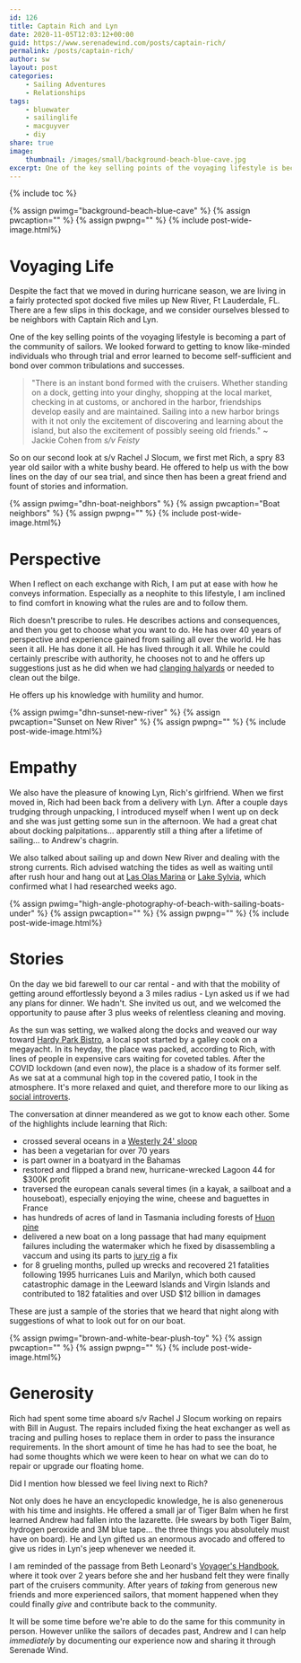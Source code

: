 ```yaml
---
id: 126
title: Captain Rich and Lyn
date: 2020-11-05T12:03:12+00:00
guid: https://www.serenadewind.com/posts/captain-rich/
permalink: /posts/captain-rich/
author: sw
layout: post
categories:
    - Sailing Adventures
    - Relationships
tags:
    - bluewater
    - sailinglife
    - macguyver
    - diy
share: true
image:
    thumbnail: /images/small/background-beach-blue-cave.jpg 
excerpt: One of the key selling points of the voyaging lifestyle is becoming a part of the community of sailors. We know of no better way of being introduced to this community than to have as neighbors, Captain Rich and his girlfriend Lyn. 
---
```

{% include toc %}

{% assign pwimg="background-beach-blue-cave" %}
{% assign pwcaption="" %}
{% assign pwpng="" %}
{% include post-wide-image.html%}

# Voyaging Life

Despite the fact that we moved in during hurricane season, we are living in a fairly protected spot docked five miles up New River, Ft Lauderdale, FL. There are a few slips in this dockage, and we consider ourselves blessed to be neighbors with Captain Rich and Lyn. 

One of the key selling points of the voyaging lifestyle is becoming a part of the community of sailors. We looked forward to getting to know like-minded individuals who through trial and error learned to become self-sufficient and bond over common tribulations and successes. 

> "There is an instant bond formed with the cruisers. Whether standing on a dock, getting into your dinghy, shopping at the local market, checking in at customs, or anchored in the harbor, friendships develop easily and are maintained. Sailing into a new harbor brings with it not only the excitement of discovering and learning about the island, but also the excitement of possibly seeing old friends." ~ Jackie Cohen from *s/v Feisty*

So on our second look at s/v Rachel J Slocum, we first met Rich, a spry 83 year old sailor with a white bushy beard. He offered to help us with the bow lines on the day of our sea trial, and since then has been a great friend and fount of stories and information. 

{% assign pwimg="dhn-boat-neighbors" %}
{% assign pwcaption="Boat neighbors" %}
{% assign pwpng="" %}
{% include post-wide-image.html%}

# Perspective

When I reflect on each exchange with Rich, I am put at ease with how he conveys information. Especially as a neophite to this lifestyle, I am inclined to find comfort in knowing what the rules are and to follow them. 

Rich doesn't prescribe to rules. He describes actions and consequences, and then you get to choose what you want to do. He has over 40 years of perspective and experience gained from sailing all over the world. He has seen it all. He has done it all. He has lived through it all. While he could certainly prescribe with authority, he chooses not to and he offers up suggestions just as he did when we had [clanging halyards](/posts/tracer/) or needed to clean out the bilge. 

He offers up his knowledge with humility and humor.

{% assign pwimg="dhn-sunset-new-river" %}
{% assign pwcaption="Sunset on New River" %}
{% assign pwpng="" %}
{% include post-wide-image.html%}

# Empathy 

We also have the pleasure of knowing Lyn, Rich's girlfriend. When we first moved in, Rich had been back from a delivery with Lyn. After a couple days trudging through unpacking, I introduced myself when I went up on deck and she was just getting some sun in the afternoon. We had a great chat about docking palpitations... apparently still a thing after a lifetime of sailing... to Andrew's chagrin. 

We also talked about sailing up and down New River and dealing with the strong currents. Rich advised watching the tides as well as waiting until after rush hour and hang out at [Las Olas Marina](https://www.fortlauderdale.gov/departments/parks-recreation/marine-facilities/las-olas-marina) or [Lake Sylvia](https://www.waterwayguide.com/anchorage/2-619/lake-sylvia), which confirmed what I had researched weeks ago. 

{% assign pwimg="high-angle-photography-of-beach-with-sailing-boats-under" %}
{% assign pwcaption="" %}
{% assign pwpng="" %}
{% include post-wide-image.html%}

# Stories

On the day we bid farewell to our car rental - and with that the mobility of getting around effortlessly beyond a 3 miles radius - Lyn asked us if we had any plans for dinner. We hadn't. She invited us out, and we welcomed the opportunity to pause after 3 plus weeks of relentless cleaning and moving. 

As the sun was setting, we walked along the docks and weaved our way toward [Hardy Park Bistro](https://www.hardyparkbistro.com/), a local spot started by a galley cook on a megayacht. In its heyday, the place was packed, according to Rich, with lines of people in expensive cars waiting for coveted tables. After the COVID lockdown (and even now), the place is a shadow of its former self. As we sat at a communal high top in the covered patio, I took in the atmosphere. It's more relaxed and quiet, and therefore more to our liking as [social introverts](/posts/selectively-social/).

The conversation at dinner meandered as we got to know each other. Some of the highlights include learning that Rich:

 - crossed several oceans in a [Westerly 24' sloop](https://sailboatdata.com/sailboat/westerly-25)
 - has been a vegetarian for over 70 years
 - is part owner in a boatyard in the Bahamas
 - restored and flipped a brand new, hurricane-wrecked Lagoon 44 for $300K profit
 - traversed the european canals several times (in a kayak, a sailboat and a houseboat), especially enjoying the wine, cheese and baguettes in France
 - has hundreds of acres of land in Tasmania including forests of [Huon pine](/posts/huon-pine/)
 - delivered a new boat on a long passage that had many equipment failures including the watermaker which he fixed by disassembling a vaccum and using its parts to [jury rig](https://en.wikipedia.org/wiki/Jury_rigging) a fix 
 - for 8 grueling months, pulled up wrecks and recovered 21 fatalities following 1995 hurricanes Luis and Marilyn, which both caused catastrophic damage in the Leeward Islands and Virgin Islands and contributed to 182 fatalities and over USD $12 billion in damages 

These are just a sample of the stories that we heard that night along with suggestions of what to look out for on our boat. 

{% assign pwimg="brown-and-white-bear-plush-toy" %}
{% assign pwcaption="" %}
{% assign pwpng="" %}
{% include post-wide-image.html%}

# Generosity 

Rich had spent some time aboard s/v Rachel J Slocum working on repairs with Bill in August. The repairs included fixing the heat exchanger as well as tracing and pulling hoses to replace them in order to pass the insurance requirements. In the short amount of time he has had to see the boat, he had some thoughts which we were keen to hear on what we can do to repair or upgrade our floating home. 

Did I mention how blessed we feel living next to Rich? 

Not only does he have an encyclopedic knowledge, he is also genenerous with his time and insights. He offered a small jar of Tiger Balm when he first learned Andrew had fallen into the lazarette. (He swears by both Tiger Balm, hydrogen peroxide and 3M blue tape... the three things you absolutely must have on board). He and Lyn gifted us an enormous avocado and offered to give us rides in Lyn's jeep whenever we needed it.

I am reminded of the passage from Beth Leonard's [Voyager's Handbook](https://read.amazon.com/kp/embed?asin=B0072UO1VA&preview=newtab&linkCode=kpe&ref_=cm_sw_r_kb_dp_FJoHEbN7G53A8), where it took over 2 years before she and her husband felt they were finally part of the cruisers community. After years of *taking* from generous new friends and more experienced sailors, that moment happened when they could finally *give* and contribute back to the community. 

It will be some time before we're able to do the same for this community in person. However unlike the sailors of decades past, Andrew and I can help *immediately* by documenting our experience now and sharing it through Serenade Wind. 


